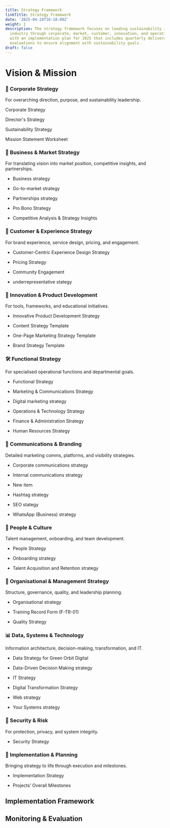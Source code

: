 ```yaml
---
title: Strategy Framework
linkTitle: Strategy Framework
date: '2025-04-24T16:18:00Z'
weight: 1
description: The strategy framework focuses on leading sustainability in the space
  industry through corporate, market, customer, innovation, and operational strategies,
  with an implementation plan for 2025 that includes quarterly deliverables and regular
  evaluations to ensure alignment with sustainability goals.
draft: false
---
```



<!-- Unsupported block type: table_of_contents -->

# Vision & Mission

<!-- Unsupported block type: callout -->

<!-- Unsupported block type: divider -->

### 🏢 Corporate Strategy

For overarching direction, purpose, and sustainability leadership.

Corporate Strategy 

Director's Strategy 

Sustainability Strategy 



Mission Statement Worksheet 



<!-- Unsupported block type: divider -->

### 💼 Business & Market Strategy

For translating vision into market position, competitive insights, and partnerships.

- Business strategy 

- Go-to-market strategy 

- Partnerships strategy 

- Pro Bono Strategy 



- Competitive Analysis & Strategy Insights

<!-- Unsupported block type: divider -->

### 🎯 Customer & Experience Strategy

For brand experience, service design, pricing, and engagement.

- Customer-Centric Experience Design Strategy  

- Pricing Strategy 

- Community Engagement 

- underrepresentative stategy   

<!-- Unsupported block type: divider -->

### 🧠 Innovation & Product Development

For tools, frameworks, and educational initiatives.

- Innovative Product Development Strategy

- Content Strategy Template

- One-Page Marketing Strategy Template

- Brand Strategy Template

<!-- Unsupported block type: divider -->

### 🛠️ Functional Strategy

For specialised operational functions and departmental goals.

- Functional Strategy 

- Marketing & Communications Strategy 

- Digital marketing strategy 

- Operations & Technology Strategy 

- Finance & Administration Strategy 

- Human Resources Strategy 

<!-- Unsupported block type: divider -->

### 📢 Communications & Branding

Detailed marketing comms, platforms, and visibility strategies.

- Corporate communications strategy 

- Internal communications strategy 

- New item 

- Hashtag strategy 

- SEO stategy 

- WhatsApp (Business) strategy 

<!-- Unsupported block type: divider -->

### 🧬 People & Culture

Talent management, onboarding, and team development.

- People Strategy 

- Onboarding strategy 

- Talent Acquisition and Retention strategy  

<!-- Unsupported block type: divider -->

### 🧩 Organisational & Management Strategy

Structure, governance, quality, and leadership planning.

- Organisational strategy  

- Training Record Form (F-TR-01) 

- Quality Strategy 

<!-- Unsupported block type: divider -->

### 📊 Data, Systems & Technology

Information architecture, decision-making, transformation, and IT.

- Data Strategy for Green Orbit Digital 

- Data-Driven Decision Making strategy  

- IT Strategy 

- Digital Transformation Strategy 

- Web strategy  

- Your Systems strategy 

<!-- Unsupported block type: divider -->

### 🔐 Security & Risk

For protection, privacy, and system integrity.

- Security Strategy 

<!-- Unsupported block type: divider -->

### 📅 Implementation & Planning

Bringing strategy to life through execution and milestones.

- Implementation Strategy 

- Projects’ Overall Milestones  

<!-- Unsupported block type: divider -->

## Implementation Framework

<!-- Unsupported block type: table -->

## Monitoring & Evaluation

<!-- Unsupported block type: callout -->